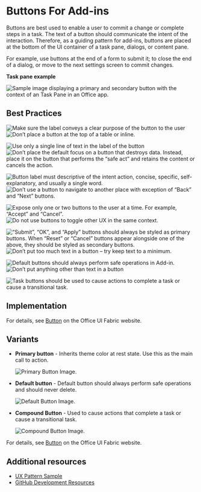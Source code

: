 # Buttons For Add-ins

Buttons are best used to enable a user to commit a change or complete steps in a task. The text of a button should communicate the intent of the interaction. Therefore, as a guiding pattern for add-ins, buttons are placed at the bottom of the UI container of a task pane, dialogs, or content pane.

For example, use buttons at the end of a form to submit it; to close the end of a dialog, or move to the next settings screen to commit changes.
  
**Task pane example**

![Sample image displaying a primary and secondary button with the context of an Task Pane in an Office app.](../images/exampleButtonEdit@430.png)

## Best Practices

![Make sure the label conveys a clear purpose of the button to the user](../images/do1.png)
![Don’t place a button at the top of a table or inline.](../images/dont1.png)

![Use only a single line of text in the label of the button](../images/do2.png)
![Don’t place the default focus on a button that destroys data. Instead, place it on the button that performs the “safe act” and retains the content or cancels the action.](../images/dont2.png)

![Button label must descriptive of the intent action, concise, specific, self-explanatory, and usually a single word.](../images/do3.png)
![Don’t use a button to navigate to another place with exception of “Back” and “Next” buttons.](../images/dont3.png)

![Expose only one or two buttons to the user at a time. For example, “Accept” and “Cancel”.](../images/do4.png)
![Do not use buttons to toggle other UX in the same context.](../images/dont4.png)

![“Submit”, “OK”, and “Apply” buttons should always be styled as primary buttons. When “Reset” or “Cancel” buttons appear alongside one of the above, they should be styled as secondary buttons.](../images/do5.png)
![Don’t put too much text in a button – try keep text to a minimum.](../images/dont5.png)

![Default buttons should always perform safe operations in Add-in.](../images/do6.png)
![Don’t put anything other than text in a button](../images/dont6.png)

![Task buttons should be used to cause actions to complete a task or cause a transitional task.](../images/do7.png)

## Implementation

For details, see [Button](https://dev.office.com/fabric#/components/button) on the Office UI Fabric website.

## Variants

- **Primary button** - Inherits theme color at rest state. Use this as the main call to action.

    ![Primary Button Image.](../images/primary.png)

- **Default button** - Default button should always perform safe operations and should never delete.

    ![Default Button Image.](../images/default.png)

- **Compound Button** - Used to cause actions that complete a task or cause a transitional task.

    ![Compound Button Image.](../images/compound.png)

For details, see [Button](https://dev.office.com/fabric#/components/button) on the Office UI Fabric website.

## Additional resources

* [UX Pattern Sample](https://office.visualstudio.com/DefaultCollection/OC/_git/GettingStarted-FabricReact)
* [GitHub Development Resources](https://github.com/OfficeDev/Office-Add-in-UX-Design-Patterns-Code)